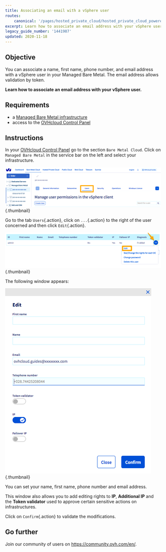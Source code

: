 ```yaml
---
title: Associating an email with a vSphere user
routes:
    canonical: '/pages/hosted_private_cloud/hosted_private_cloud_powered_by_vmware/vsphere_edit_user'
excerpt: Learn how to associate an email address with your vSphere user
legacy_guide_number: '1441987'
updated: 2020-11-18
---
```


## Objective

You can associate a name, first name, phone number, and email address with a vSphere user in your Managed Bare Metal. The email address allows validation by token.

**Learn how to associate an email address with your vSphere user.**

## Requirements

- a [Managed Bare Metal infrastructure](https://www.ovhcloud.com/en-gb/managed-bare-metal/)
- access to the [OVHcloud Control Panel](https://www.ovh.com/auth/?action=gotomanager&from=https://www.ovh.co.uk/&ovhSubsidiary=GB)

## Instructions

In your [OVHcloud Control Panel](https://www.ovh.com/auth/?action=gotomanager&from=https://www.ovh.co.uk/&ovhSubsidiary=GB) go to the section `Bare Metal Cloud`. Click on `Managed Bare Metal` in the service bar on the left and select your infrastructure.

![user vsphere](images/addMailOnUser01.png){.thumbnail}

Go to the tab `Users`{.action}, click on `...`{.action} to the right of the user concerned and then click `Edit`{.action}.

![user vsphere](images/addMailOnUser02.png){.thumbnail}

The following window appears:

![user vsphere](images/addMailOnUser03.png){.thumbnail}

You can set your name, first name, phone number and email address.

This window also allows you to add editing rights to **IP**, **Additional IP** and the **Token validator** used to approve certain sensitive actions on infrastructures.

Click on `Confirm`{.action} to validate the modifications.

## Go further

Join our community of users on <https://community.ovh.com/en/>.
